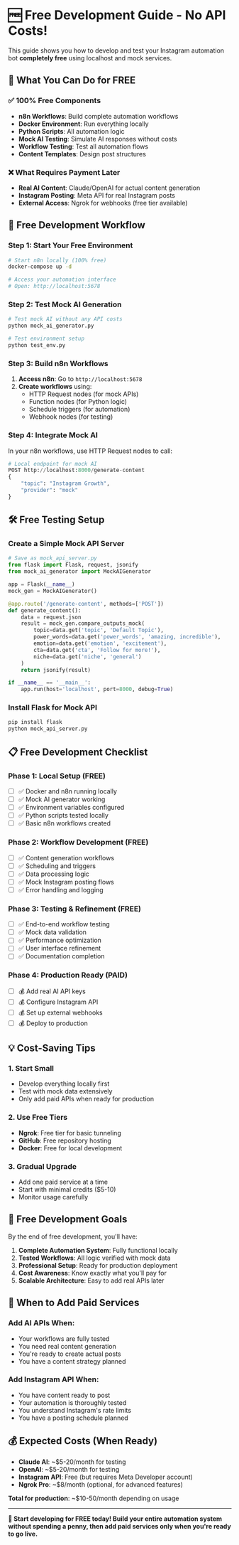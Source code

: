 # 🆓 Free Development Guide - No API Costs!

This guide shows you how to develop and test your Instagram automation bot **completely free** using localhost and mock services.

## 🎯 What You Can Do for FREE

### ✅ **100% Free Components**
- **n8n Workflows**: Build complete automation workflows
- **Docker Environment**: Run everything locally
- **Python Scripts**: All automation logic
- **Mock AI Testing**: Simulate AI responses without costs
- **Workflow Testing**: Test all automation flows
- **Content Templates**: Design post structures

### ❌ **What Requires Payment Later**
- **Real AI Content**: Claude/OpenAI for actual content generation
- **Instagram Posting**: Meta API for real Instagram posts
- **External Access**: Ngrok for webhooks (free tier available)

## 🚀 Free Development Workflow

### **Step 1: Start Your Free Environment**

```bash
# Start n8n locally (100% free)
docker-compose up -d

# Access your automation interface
# Open: http://localhost:5678
```

### **Step 2: Test Mock AI Generation**

```bash
# Test mock AI without any API costs
python mock_ai_generator.py

# Test environment setup
python test_env.py
```

### **Step 3: Build n8n Workflows**

1. **Access n8n**: Go to `http://localhost:5678`
2. **Create workflows** using:
   - HTTP Request nodes (for mock APIs)
   - Function nodes (for Python logic)
   - Schedule triggers (for automation)
   - Webhook nodes (for testing)

### **Step 4: Integrate Mock AI**

In your n8n workflows, use HTTP Request nodes to call:

```python
# Local endpoint for mock AI
POST http://localhost:8000/generate-content
{
    "topic": "Instagram Growth",
    "provider": "mock"
}
```

## 🛠️ Free Testing Setup

### **Create a Simple Mock API Server**

```python
# Save as mock_api_server.py
from flask import Flask, request, jsonify
from mock_ai_generator import MockAIGenerator

app = Flask(__name__)
mock_gen = MockAIGenerator()

@app.route('/generate-content', methods=['POST'])
def generate_content():
    data = request.json
    result = mock_gen.compare_outputs_mock(
        topic=data.get('topic', 'Default Topic'),
        power_words=data.get('power_words', 'amazing, incredible'),
        emotion=data.get('emotion', 'excitement'),
        cta=data.get('cta', 'Follow for more!'),
        niche=data.get('niche', 'general')
    )
    return jsonify(result)

if __name__ == '__main__':
    app.run(host='localhost', port=8000, debug=True)
```

### **Install Flask for Mock API**

```bash
pip install flask
python mock_api_server.py
```

## 📋 Free Development Checklist

### **Phase 1: Local Setup (FREE)**
- [ ] ✅ Docker and n8n running locally
- [ ] ✅ Mock AI generator working
- [ ] ✅ Environment variables configured
- [ ] ✅ Python scripts tested locally
- [ ] ✅ Basic n8n workflows created

### **Phase 2: Workflow Development (FREE)**
- [ ] ✅ Content generation workflows
- [ ] ✅ Scheduling and triggers
- [ ] ✅ Data processing logic
- [ ] ✅ Mock Instagram posting flows
- [ ] ✅ Error handling and logging

### **Phase 3: Testing & Refinement (FREE)**
- [ ] ✅ End-to-end workflow testing
- [ ] ✅ Mock data validation
- [ ] ✅ Performance optimization
- [ ] ✅ User interface refinement
- [ ] ✅ Documentation completion

### **Phase 4: Production Ready (PAID)**
- [ ] 💰 Add real AI API keys
- [ ] 💰 Configure Instagram API
- [ ] 💰 Set up external webhooks
- [ ] 💰 Deploy to production

## 💡 Cost-Saving Tips

### **1. Start Small**
- Develop everything locally first
- Test with mock data extensively
- Only add paid APIs when ready for production

### **2. Use Free Tiers**
- **Ngrok**: Free tier for basic tunneling
- **GitHub**: Free repository hosting
- **Docker**: Free for local development

### **3. Gradual Upgrade**
- Add one paid service at a time
- Start with minimal credits ($5-10)
- Monitor usage carefully

## 🎯 Free Development Goals

By the end of free development, you'll have:

1. **Complete Automation System**: Fully functional locally
2. **Tested Workflows**: All logic verified with mock data
3. **Professional Setup**: Ready for production deployment
4. **Cost Awareness**: Know exactly what you'll pay for
5. **Scalable Architecture**: Easy to add real APIs later

## 🚀 When to Add Paid Services

### **Add AI APIs When:**
- Your workflows are fully tested
- You need real content generation
- You're ready to create actual posts
- You have a content strategy planned

### **Add Instagram API When:**
- You have content ready to post
- Your automation is thoroughly tested
- You understand Instagram's rate limits
- You have a posting schedule planned

## 💰 Expected Costs (When Ready)

- **Claude AI**: ~$5-20/month for testing
- **OpenAI**: ~$5-20/month for testing  
- **Instagram API**: Free (but requires Meta Developer account)
- **Ngrok Pro**: ~$8/month (optional, for advanced features)

**Total for production**: ~$10-50/month depending on usage

---

**🎉 Start developing for FREE today! Build your entire automation system without spending a penny, then add paid services only when you're ready to go live.**
